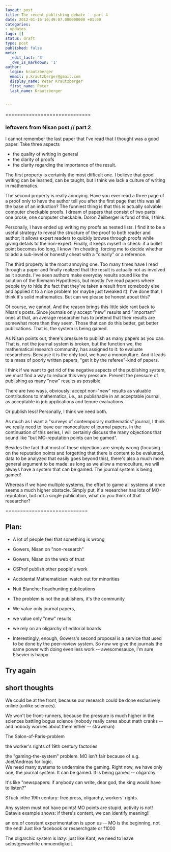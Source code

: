 ```yaml
---
layout: post
title: The recent publishing debate -- part 4
date: 2012-01-16 10:49:07.000000000 +01:00
categories:
- updates
tags: []
status: draft
type: post
published: false
meta:
  _edit_last: '3'
  _cws_is_markdown: '1'
author:
  login: krautzberger
  email: p.krautzberger@gmail.com
  display_name: Peter Krautzberger
  first_name: Peter
  last_name: Krautzberger


---
```


=============================

### leftovers from Nisan post // part 2

I cannot remember the last paper that I've read that I thought was a good paper. Take three aspects

*   the quality of writing in general
*   the clarity of proofs
*   the clarity regarding the importance of the result.

The first property is certainly the most difficult one. I believe that good writing can be learned, can be taught, but I think we lack a culture of writing in mathematics.

The second property is really annoying. Have you ever read a three page of a proof only to have the author tell you after the first page that this was all the base of an induction? The funniest thing is that this is actually solvable: computer checkable proofs. I dream of papers that consist of two parts: one prose, one computer checkable. Doron Zeilberger is fond of this, I think.

Personally, I have ended up writing my proofs as nested lists. I find it to be a useful strategy to reveal the structure of the proof to both reader and author; it allows expert readers to quickly browse through proofs while giving details to the non-expert. Finally, it keeps myself in check: if a bullet point becomes too long, I know I'm cheating, forcing me to decide whether to add a sub-level or honestly cheat with a "clearly" or a reference.

The third property is the most annoying one. Too many times have I read through a paper and finally realized that the result is actually not as involved as it sounds. I've seen authors make everyday results sound like the solution of the Riemann Hypothesis, but mostly I've read papers where people try to hide the fact that they've taken a result from somebody else and applied it to a nice problem (or maybe just tweaked it). I've done that, I think it's solid mathematics. But can we please be honest about this?

Of course, we cannot. And the reason brings this little side rant back to Nisan's posts. Since journals only accept "new" results and "important" ones at that, an average researcher has to pretend that their results are somewhat more than they seem. Those that can do this better, get better publications. That is, the system is being gamed.

As Nisan points out, there's pressure to publish as many papers as you can. That is, not the journal system is broken, but the function we, the mathematical research community, has assigned to it: to evaluate researchers. Because it is the only tool, we have a monoculture. And it leads to a mass of poorly written papers, "get it by the referee"-kind of papers.

I think if we want to get rid of the negative aspects of the publishing system, we must find a way to reduce this very pressure. Prevent the pressure of publishing as many "new" results as possible.

There are two ways, obviously: accept non-"new" results as valuable contributions to mathematics, i.e., as publishable in an acceptable journal, as acceptable in job applications and tenure evaluations.

Or publish less! Personally, I think we need both.

As much as I want a "surveys of contemporary mathematics" journal, I think we really need to leave our monoculture of journal papers. In the continuation of this series, I will certainly discuss the many objections that sound like "but MO-reputation points can be gamed".

Besides the fact that most of these objections are simply wrong (focusing on the reputation points and forgetting that there is content to be evaluated, data to be analyzed that easily goes beyond this), there's also a much more general argument to be made: as long as we allow a monoculture, we will always have a system that can be gamed. The journal system is being gamed!

Whereas if we have multiple systems, the effort to game all systems at once seems a much higher obstacle. Simply put, if a researcher has lots of MO-reputation, but not a single publication, what do you think of that researcher?

============================

## Plan:

*   A lot of people feel that something is wrong
*   Gowers, Nisan on "non-research"

*   Gowers, Nisan on the web of trust

*   CSProf publish other people's work
*   Accidental Mathematician: watch out for minorities
*   Nuit Blanche: headhunting publications

*   The problem is not the publishers, it's the community

*   We value only journal papers,
*   we value only "new" results
*   we rely on an oligarchy of editorial boards
*   Interestingly, enough, Gowers's second proposal is a service that used to be done by the peer-review system. So now we give the journals the same power with doing even less work -- awesomesauce, I'm sure Elsevier is happy.

## Try again

## short thoughts

We could be at the front, because our research could be done exclusively online (unlike sciences).

We won't be front-runners, because the pressure is much higher in the sciences battling bogus science (nobody really cares about math cranks -- and nobody worries about them either -- strawman)

The Salon-of-Paris-problem

the worker's rights of 19th century factories

the "gaming-the-system" problem. MO isn't fair because of e.g. Joel/Andreas for logic.  
 We need many systems to undermine the gaming. Right now, we have only one, the journal system. It can be gamed. It is being gamed -- oligarchy.

It's like "newspapers: if anybody can write, dear god, the king would have to listen?"

STuck inthe 19th century: free press, oligarchy, workers' rights.

Any system must not have points! MO points are stupid, activity is not! Datavis example shows: if there's content, we can identify meaning!!

an era of constant experimentation is upon us -- MO is the beginning, not the end! Just like facebook or resaerchgate or f1000

The oligarchic system is lazy: just like Kant, we need to leave selbstgewaehlte unmuendigkeit.